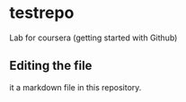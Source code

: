# testrepo
Lab for coursera (getting started with Github)
## Editing the file

it a markdown file in this repository.
